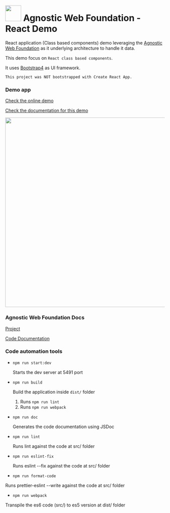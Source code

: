# <img src="https://avatars3.githubusercontent.com/u/14809007?s=280&v=4" width="50" /> Agnostic Web Foundation - React Demo

React application (Class based components) demo leveraging the [Agnostic Web Foundation](https://github.com/web2solutions/agnostic-web-foundation) as it underlying architecture to handle it data.

This demo focus on `React class based components`.

It uses [Bootstrap4](https://getbootstrap.com/docs/4.0/getting-started/introduction/) as UI framework.

`This project was NOT bootstrapped with Create React App.`

### Demo app

[Check the online demo](https://agnostic-web-foundation-react-class-demo.vercel.app/)

[Check the documentation for this demo](https://web2solutions.github.io/agnostic-web-foundation-react-class-demo/)


<img src="https://i.imgur.com/E1u5g6y.png" width="600" />

### Agnostic Web Foundation Docs

[Project](https://github.com/web2solutions/agnostic-web-foundation)

[Code Documentation](https://web2solutions.github.io/agnostic-web-foundation/)

### Code automation tools

- `npm run start:dev`

  Starts the dev server at 5491 port

- `npm run build`

  Build the application inside `dist/` folder

  1. Runs `npm run lint`
  2. Runs `npm run webpack`

- `npm run doc`

  Generates the code documentation using JSDoc

- `npm run lint`

  Runs lint against the code at src/ folder

- `npm run eslint-fix`

  Runs eslint --fix against the code at src/ folder

- `npm run format-code`

Runs prettier-eslint --write against the code at src/ folder

- `npm run webpack`

Transpile the es6 code (src/) to es5 version at dist/ folder
